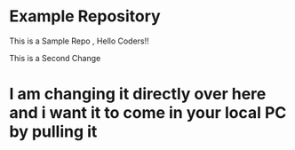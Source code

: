 # Example Repository
This is a Sample Repo , Hello Coders!!

This is a Second Change


# I am changing it directly over here and i want it to come in your local PC by pulling it

















